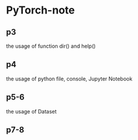 # PyTorch-note

## p3
the usage of function dir() and help()

## p4
the usage of python file, console, Jupyter Notebook

## p5-6
the usage of Dataset

## p7-8
